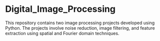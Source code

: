 # Digital_Image_Processing
This repository contains two image processing projects developed using Python. The projects involve noise reduction, image filtering, and feature extraction using spatial and Fourier domain techniques.
